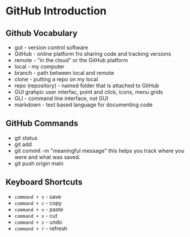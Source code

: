 # GitHub Introduction

## Github Vocabulary
- gut - version control software
- GitHub - online platform fro sharing code and tracking versions
- remote - "in the cloud" or the GitHub platform
- local - my computer
- branch - path between local and remote
- clone - putting a repo on my local
- repo (repository) - named folder that is attached to GitHub
- GUI grahpic user interfac, point and click, icons, menu grids
- GLI - command line interface, not GUI
- markdown - text based language for documenting code


## GitHub Commands
-  git status
- git add <file-name>
- git commit -m "meaningful message" this helps you track where you were and what was saved.
- git push origin main   

## Keyboard Shortcuts
- `command + s` - save
- `command + c` - copy
- `command + v` - paste
- `command + x` - cut
- `command + z` - undo
- `command + r` - refresh
